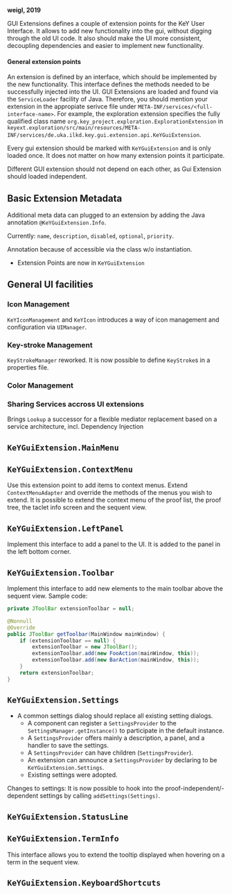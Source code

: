 **weigl, 2019**

GUI Extensions defines a couple of extension points for the KeY User Interface.
It allows to add new functionality into the gui, without digging through the old
UI code. It also should make the UI more consistent, decoupling dependencies and
easier to implement new functionality.

#### General extension points

An extension is defined by an interface, which should be implemented by the new
functionality. This interface defines the methods needed to be successfully
injected into the UI. GUI Extensions are loaded and found via the
`ServiceLoader` facility of Java. Therefore, you should mention your extension
in the appropiate serivce file under `META-INF/services/<full-interface-name>`.
For example, the exploration extension specifies the fully qualified class name
`org.key_project.exploration.ExplorationExtension` in `keyext.exploration/src/main/resources/META-INF/services/de.uka.ilkd.key.gui.extension.api.KeYGuiExtension`.

Every gui extension should be marked with `KeYGuiExtension` and is only loaded
once. It does not matter on how many extension points it participate.

Different GUI extension should not depend on each other, as 
Gui Extension should loaded independent.


## Basic Extension Metadata

Additional meta data can plugged to an extension by adding the Java annotation
`@KeYGuiExtension.Info`.

Currently: `name`, `description`, `disabled`, `optional`, `priority`.

Annotation because of accessible via the class w/o instantiation.

* Extension Points are now in `KeYGuiExtension`

## General UI facilities 

### Icon Management 

`KeYIconManagement` and `KeYIcon` introduces a way of icon management and configuration via `UIManager`.  

### Key-stroke Management

`KeyStrokeManager` reworked. It is now possible to define `KeyStroke`s in
a properties file.

### Color Management

### Sharing Services accross UI extensions

Brings `Lookup` a successor for a flexible mediator replacement based on
a service architecture, incl. Dependency Injection
 

## `KeYGuiExtension.MainMenu`
## `KeYGuiExtension.ContextMenu`

Use this extension point to add items to context menus.
Extend `ContextMenuAdapter` and override the methods of the menus you wish to extend.
It is possible to extend the context menu of the proof list, the proof tree, the taclet info screen and the sequent view.

## `KeYGuiExtension.LeftPanel`

Implement this interface to add a panel to the UI.
It is added to the panel in the left bottom corner.

## `KeYGuiExtension.Toolbar`

Implement this interface to add new elements to the main toolbar above the sequent view.
Sample code:
```java
private JToolBar extensionToolbar = null;

@Nonnull
@Override
public JToolBar getToolbar(MainWindow mainWindow) {
    if (extensionToolbar == null) {
        extensionToolbar = new JToolBar();
        extensionToolbar.add(new FooAction(mainWindow, this));
        extensionToolbar.add(new BarAction(mainWindow, this));
    }
    return extensionToolbar;
}
```

## `KeYGuiExtension.Settings`

* A common settings dialog should replace all existing setting dialogs.
  - A component can register a `SettingsProvider` to the `SettingsManager.getInstance()` 
    to participate in the default instance.
  - A `SettingsProvider` offers mainly a description, a panel, and a handler to save the settings. 
  - A `SettingsProvider` can have children (`SettingsProvider`).  
  - An extension can announce a `SettingsProvider` by declaring to be `KeYGuiExtension.Settings`.
  - Existing settings were adopted.

Changes to settings: It is now possible to hook into the
  proof-independent/-dependent settings by calling `addSettings(Settings)`.

## `KeYGuiExtension.StatusLine`

## `KeYGuiExtension.TermInfo`

This interface allows you to extend the tooltip displayed when hovering on a term in the sequent view.


## `KeYGuiExtension.KeyboardShortcuts`

